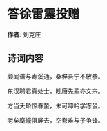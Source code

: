 # 答徐雷震投赠

**作者**: 刘克庄

## 诗词内容

颇闻谱与寿溪通，桑梓吾宁不敬恭。

东汉聘君真处士，晚唐先辈亦文宗。

方当夭矫惊春蛰，未可呻吟学冻蛩。

老矣麾幢俱屏去，空弮难与子争锋。

